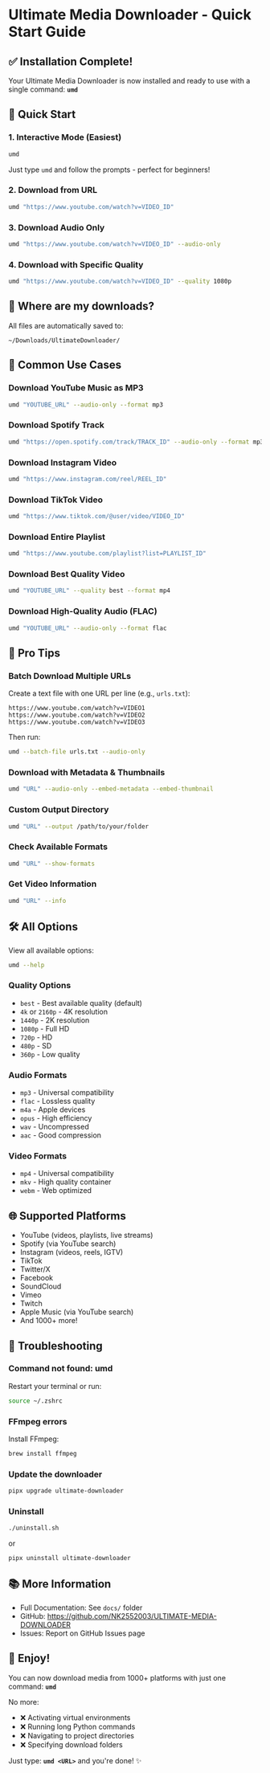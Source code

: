 # Ultimate Media Downloader - Quick Start Guide

## ✅ Installation Complete!

Your Ultimate Media Downloader is now installed and ready to use with a single command: **`umd`**

## 🚀 Quick Start

### 1. Interactive Mode (Easiest)
```bash
umd
```
Just type `umd` and follow the prompts - perfect for beginners!

### 2. Download from URL
```bash
umd "https://www.youtube.com/watch?v=VIDEO_ID"
```

### 3. Download Audio Only
```bash
umd "https://www.youtube.com/watch?v=VIDEO_ID" --audio-only
```

### 4. Download with Specific Quality
```bash
umd "https://www.youtube.com/watch?v=VIDEO_ID" --quality 1080p
```

## 📁 Where are my downloads?

All files are automatically saved to:
```
~/Downloads/UltimateDownloader/
```

## 🎵 Common Use Cases

### Download YouTube Music as MP3
```bash
umd "YOUTUBE_URL" --audio-only --format mp3
```

### Download Spotify Track
```bash
umd "https://open.spotify.com/track/TRACK_ID" --audio-only --format mp3
```

### Download Instagram Video
```bash
umd "https://www.instagram.com/reel/REEL_ID"
```

### Download TikTok Video
```bash
umd "https://www.tiktok.com/@user/video/VIDEO_ID"
```

### Download Entire Playlist
```bash
umd "https://www.youtube.com/playlist?list=PLAYLIST_ID"
```

### Download Best Quality Video
```bash
umd "YOUTUBE_URL" --quality best --format mp4
```

### Download High-Quality Audio (FLAC)
```bash
umd "YOUTUBE_URL" --audio-only --format flac
```

## 🎯 Pro Tips

### Batch Download Multiple URLs
Create a text file with one URL per line (e.g., `urls.txt`):
```
https://www.youtube.com/watch?v=VIDEO1
https://www.youtube.com/watch?v=VIDEO2
https://www.youtube.com/watch?v=VIDEO3
```

Then run:
```bash
umd --batch-file urls.txt --audio-only
```

### Download with Metadata & Thumbnails
```bash
umd "URL" --audio-only --embed-metadata --embed-thumbnail
```

### Custom Output Directory
```bash
umd "URL" --output /path/to/your/folder
```

### Check Available Formats
```bash
umd "URL" --show-formats
```

### Get Video Information
```bash
umd "URL" --info
```

## 🛠️ All Options

View all available options:
```bash
umd --help
```

### Quality Options
- `best` - Best available quality (default)
- `4k` or `2160p` - 4K resolution
- `1440p` - 2K resolution
- `1080p` - Full HD
- `720p` - HD
- `480p` - SD
- `360p` - Low quality

### Audio Formats
- `mp3` - Universal compatibility
- `flac` - Lossless quality
- `m4a` - Apple devices
- `opus` - High efficiency
- `wav` - Uncompressed
- `aac` - Good compression

### Video Formats
- `mp4` - Universal compatibility
- `mkv` - High quality container
- `webm` - Web optimized

## 🌐 Supported Platforms

- YouTube (videos, playlists, live streams)
- Spotify (via YouTube search)
- Instagram (videos, reels, IGTV)
- TikTok
- Twitter/X
- Facebook
- SoundCloud
- Vimeo
- Twitch
- Apple Music (via YouTube search)
- And 1000+ more!

## 🔧 Troubleshooting

### Command not found: umd
Restart your terminal or run:
```bash
source ~/.zshrc
```

### FFmpeg errors
Install FFmpeg:
```bash
brew install ffmpeg
```

### Update the downloader
```bash
pipx upgrade ultimate-downloader
```

### Uninstall
```bash
./uninstall.sh
```
or
```bash
pipx uninstall ultimate-downloader
```

## 📚 More Information

- Full Documentation: See `docs/` folder
- GitHub: https://github.com/NK2552003/ULTIMATE-MEDIA-DOWNLOADER
- Issues: Report on GitHub Issues page

## 🎉 Enjoy!

You can now download media from 1000+ platforms with just one command: **`umd`**

No more:
- ❌ Activating virtual environments
- ❌ Running long Python commands
- ❌ Navigating to project directories
- ❌ Specifying download folders

Just type: **`umd <URL>`** and you're done! ✨
